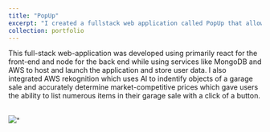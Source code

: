 ```yaml
---
title: "PopUp"
excerpt: "I created a fullstack web application called PopUp that allowed users to find local garage sales and services in their area. <br/><img src='/images/popup.png'>" 
collection: portfolio
---
```


This full-stack web-application was developed using primarily react for the front-end and node for the back end while using services like MongoDB and AWS to host and launch the application and store user data. I also integrated AWS rekognition which uses AI to indentify objects of a garage sale and accurately determine market-competitive prices which gave users the ability to list numerous items in their garage sale with a click of a button.

<br/><img src='/images/popup2.png'>" 
